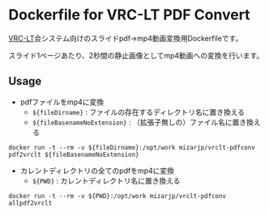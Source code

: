 # Dockerfile for VRC-LT PDF Convert 

[VRC-LT](https://vrc-lt.org/)会システム向けのスライドpdf→mp4動画変換用Dockerfileです。

スライド1ページあたり、2秒間の静止画像としてmp4動画への変換を行います。

## Usage

- pdfファイルをmp4に変換
    - `${fileDirname}` : ファイルの存在するディレクトリ名に置き換える
    - `${fileBasenameNoExtension}` : （拡張子無しの）ファイル名に置き換える

```
docker run -t --rm -v ${fileDirname}:/opt/work mizarjp/vrclt-pdfconv pdf2vrclt ${fileBasenameNoExtension}
```

- カレントディレクトリの全てのpdfをmp4に変換
    - `${PWD}` : カレントディレクトリ名に置き換える

```
docker run -t --rm -v ${PWD}:/opt/work mizarjp/vrclt-pdfconv allpdf2vrclt
```
